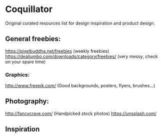 # Coquillator
Original curated resources list for design inspiration and product design.

## General freebies:
  https://pixelbuddha.net/freebies (weekly freebies)
  https://dealjumbo.com/downloads/category/freebies/ (very messy, check on your spare time)
  
### Graphics:
  http://www.freepik.com/ (Good backgrounds, posters, flyers, brushes...)
  
## Photography:
  http://fancycrave.com/ (Handpicked stock photos)
  https://unsplash.com/

## Inspiration
